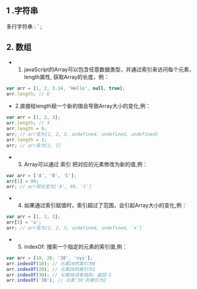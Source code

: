 ## 1 .字符串
多行字符串 : ` ;
## 2. 数组
- 1. javaScript的Array可以包含任意数据类型，并通过索引来访问每个元素，length属性, 获取Array的长度，例：

``` javascript
var arr = [1, 2, 3.14, 'Hello', null, true];
arr.length; // 6
```
- 2.直接给length赋一个新的值会导致Array大小的变化,例：
``` javascript
var arr = [1, 2, 3];
arr.length; // 3
arr.length = 6;
arr; // arr变为[1, 2, 3, undefined, undefined, undefined]
arr.length = 2;
arr; // arr变为[1, 2]
```

- 3. Array可以通过 索引 把对应的元素修改为新的值,例：
```javascript
var arr = ['A', 'B', 'C'];
arr[1] = 99;
arr; // arr现在变为['A', 99, 'C']
```
- 4. 如果通过索引赋值时，索引超过了范围，会引起Array大小的变化,例：
```javascript
var arr = [1, 2, 3];
arr[5] = 'x';
arr; // arr变为[1, 2, 3, undefined, undefined, 'x']

```
- 5. indexOf:
搜索一个指定的元素的索引值,例：
```javascript
var arr = [10, 20, '30', 'xyz'];
arr.indexOf(10); // 元素10的索引为0
arr.indexOf(20); // 元素20的索引为1
arr.indexOf(30); // 元素30没有找到，返回-1
arr.indexOf('30'); // 元素'30'的索引为2

```